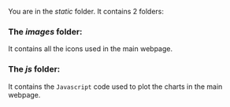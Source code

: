You are in the *static* folder. It contains 2 folders:

### The *images* folder:
It contains all the icons used in the main webpage.

### The *js* folder:
It contains the ```Javascript``` code used to plot the charts in the main webpage. 